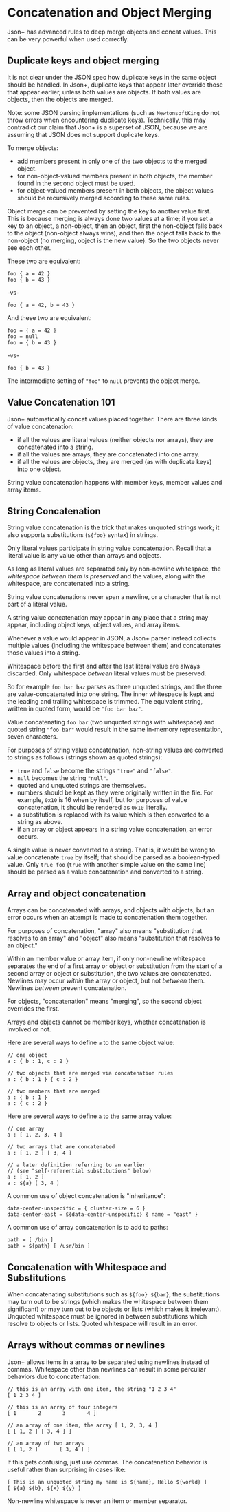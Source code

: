 Concatenation and Object Merging
================================
Json+ has advanced rules to deep merge objects and concat values. This can be very powerful when used correctly.


Duplicate keys and object merging
---------------------------------
It is not clear under the JSON spec how duplicate keys in the same object should be handled. In Json+, duplicate keys that appear later override those that appear earlier, unless both values are objects. If both values are objects, then the objects are merged.

Note: some JSON parsing implementations (such as `NewtonsoftKing` do not throw errors when encountering duplicate keys). Technically, this may contradict our claim that Json+ is a superset of JSON, because we are assuming that JSON does not support duplicate keys.

To merge objects:
- add members present in only one of the two objects to the merged object.  
- for non-object-valued members present in both objects, the member found in the second object must be used.  
- for object-valued members present in both objects, the object values should be recursively merged according to these same rules.

Object merge can be prevented by setting the key to another value first. This is because merging is always done two values at a time; if you set a key to an object, a non-object, then an object, first the non-object falls back to the object (non-object always wins), and then the object falls back to the non-object (no merging, object is the new value). So the two objects never see each other.

These two are equivalent:

```json+
foo { a = 42 }
foo { b = 43 }
```

-vs-

```json+
foo { a = 42, b = 43 }
```

And these two are equivalent:

```json+
foo = { a = 42 }
foo = null
foo = { b = 43 }
```

-vs-

```json+
foo { b = 43 }
```

The intermediate setting of `"foo"` to `null` prevents the object merge.


Value Concatenation 101
-----------------------
Json+ automaticallly concat values placed together. There are three kinds of value concatenation:
- if all the values are literal values (neither objects nor arrays), they are concatenated into a string.
- if all the values are arrays, they are concatenated into one array.
- if all the values are objects, they are merged (as with duplicate keys) into one object.

String value concatenation happens with member keys, member values and array items.


String Concatenation
--------------------
String value concatenation is the trick that makes unquoted strings work; it also supports substitutions (`${foo}` syntax) in strings.

Only literal values participate in string value concatenation. Recall that a literal value is any value other than arrays and objects.

As long as literal values are separated only by non-newline whitespace, the _whitespace between them is preserved_ and the values, along with the whitespace, are concatenated into a string.

String value concatenations never span a newline, or a character that is not part of a literal value.

A string value concatenation may appear in any place that a string may appear, including object keys, object values, and array items.

Whenever a value would appear in JSON, a Json+ parser instead collects multiple values (including the whitespace between them) and concatenates those values into a string.

Whitespace before the first and after the last literal value are always discarded. Only whitespace _between_ literal values must be preserved.

So for example ` foo bar baz ` parses as three unquoted strings, and the three are value-concatenated into one string. The inner whitespace is kept and the leading and trailing whitespace is trimmed. The equivalent string, written in quoted form, would be `"foo bar baz"`.

Value concatenating `foo bar` (two unquoted strings with whitespace) and quoted string `"foo bar"` would result in the same in-memory representation, seven characters.

For purposes of string value concatenation, non-string values are converted to strings as follows (strings shown as quoted strings):

- `true` and `false` become the strings `"true"` and `"false"`.  
- `null` becomes the string `"null"`.  
- quoted and unquoted strings are themselves.  
- numbers should be kept as they were originally written in the file. For example, `0x10` is 16 when by itself, but for purposes of value concatenation, it should be rendered as `0x10` literally.  
- a substitution is replaced with its value which is then converted to a string as above.  
- if an array or object appears in a string value concatenation, an error occurs.

A single value is never converted to a string. That is, it would be wrong to value concatenate `true` by itself; that should be parsed as a boolean-typed value. Only `true foo` (`true` with another simple value on the same line) should be parsed as a value concatenation and converted to a string.


Array and object concatenation
------------------------------
Arrays can be concatenated with arrays, and objects with objects, but an error occurs when an attempt is made to concatenation them together.

For purposes of concatenation, "array" also means "substitution that resolves to an array" and "object" also means "substitution that resolves to an object."

Within an member value or array item, if only non-newline whitespace separates the end of a first array or object or substitution from the start of a second array or object or substitution, the two values are concatenated. Newlines may occur _within_ the array or object, but not _between_ them. Newlines _between_ prevent concatenation.

For objects, "concatenation" means "merging", so the second object overrides the first.

Arrays and objects cannot be member keys, whether concatenation is involved or not.

Here are several ways to define `a` to the same object value:

```
// one object
a : { b : 1, c : 2 }

// two objects that are merged via concatenation rules
a : { b : 1 } { c : 2 }

// two members that are merged
a : { b : 1 }
a : { c : 2 }
```

Here are several ways to define `a` to the same array value:

```
// one array
a : [ 1, 2, 3, 4 ]

// two arrays that are concatenated
a : [ 1, 2 ] [ 3, 4 ]

// a later definition referring to an earlier
// (see "self-referential substitutions" below)
a : [ 1, 2 ]
a : ${a} [ 3, 4 ]
```

A common use of object concatenation is "inheritance":

```
data-center-unspecific = { cluster-size = 6 }
data-center-east = ${data-center-unspecific} { name = "east" }
```

A common use of array concatenation is to add to paths:

```
path = [ /bin ]
path = ${path} [ /usr/bin ]
```

Concatenation with Whitespace and Substitutions
-----------------------------------------------
When concatenating substitutions such as `${foo} ${bar}`, the substitutions may turn out to be strings (which makes the whitespace between them significant) or may turn out to be objects or lists (which makes it irrelevant). Unquoted whitespace must be ignored in between substitutions which resolve to objects or lists. Quoted whitespace will result in an error.


Arrays without commas or newlines
---------------------------------
Json+ allows items in a array to be separated using newlines instead of commas. Whitespace other than newlines can result in some perculiar behaviors due to concatentation:

```
// this is an array with one item, the string "1 2 3 4"
[ 1 2 3 4 ]

// this is an array of four integers
[ 1       2       3       4 ]

// an array of one item, the array [ 1, 2, 3, 4 ]
[ [ 1, 2 ] [ 3, 4 ] ]

// an array of two arrays
[ [ 1, 2 ]       [ 3, 4 ] ]
```

If this gets confusing, just use commas. The concatenation behavior is useful rather than surprising in cases like:

```
[ This is an unquoted string my name is ${name}, Hello ${world} ]
[ ${a} ${b}, ${x} ${y} ]
```

Non-newline whitespace is never an item or member separator.

